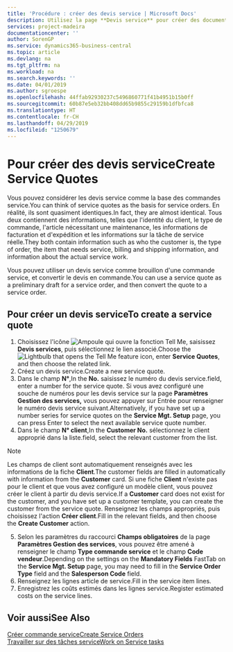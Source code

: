 ```yaml
---
title: 'Procédure : créer des devis service | Microsoft Docs'
description: Utilisez la page **Devis service** pour créer des documents dans lesquels vous saisissez des informations sur un service, tel que réparation et maintenance, pour des articles de service à la demande du client. Vous pouvez utiliser un devis service comme brouillon d'une commande service, et convertir le devis en commande.
services: project-madeira
documentationcenter: ''
author: SorenGP
ms.service: dynamics365-business-central
ms.topic: article
ms.devlang: na
ms.tgt_pltfrm: na
ms.workload: na
ms.search.keywords: ''
ms.date: 04/01/2019
ms.author: sgroespe
ms.openlocfilehash: 44ffab92930237c5496860771f41b4951b15b0ff
ms.sourcegitcommit: 60b87e5eb32bb408dd65b9855c29159b1dfbfca8
ms.translationtype: HT
ms.contentlocale: fr-CH
ms.lasthandoff: 04/29/2019
ms.locfileid: "1250679"
---
```

# <a name="create-service-quotes"></a><span data-ttu-id="5f267-104">Pour créer des devis service</span><span class="sxs-lookup"><span data-stu-id="5f267-104">Create Service Quotes</span></span>
<span data-ttu-id="5f267-105">Vous pouvez considérer les devis service comme la base des commandes service.</span><span class="sxs-lookup"><span data-stu-id="5f267-105">You can think of service quotes as the basis for service orders.</span></span> <span data-ttu-id="5f267-106">En réalité, ils sont quasiment identiques.</span><span class="sxs-lookup"><span data-stu-id="5f267-106">In fact, they are almost identical.</span></span> <span data-ttu-id="5f267-107">Tous deux contiennent des informations, telles que l'identité du client, le type de commande, l'article nécessitant une maintenance, les informations de facturation et d'expédition et les informations sur la tâche de service réelle.</span><span class="sxs-lookup"><span data-stu-id="5f267-107">They both contain information such as who the customer is, the type of order, the item that needs service, billing and shipping information, and information about the actual service work.</span></span>
 
<span data-ttu-id="5f267-108">Vous pouvez utiliser un devis service comme brouillon d'une commande service, et convertir le devis en commande.</span><span class="sxs-lookup"><span data-stu-id="5f267-108">You can use a service quote as a preliminary draft for a service order, and then convert the quote to a service order.</span></span>  
  
## <a name="to-create-a-service-quote"></a><span data-ttu-id="5f267-109">Pour créer un devis service</span><span class="sxs-lookup"><span data-stu-id="5f267-109">To create a service quote</span></span>  
1. <span data-ttu-id="5f267-110">Choisissez l'icône ![Ampoule qui ouvre la fonction Tell Me](media/ui-search/search_small.png "Dites-moi ce que vous voulez faire"), saisissez **Devis services**, puis sélectionnez le lien associé.</span><span class="sxs-lookup"><span data-stu-id="5f267-110">Choose the ![Lightbulb that opens the Tell Me feature](media/ui-search/search_small.png "Tell me what you want to do") icon, enter **Service Quotes**, and then choose the related link.</span></span>  
2. <span data-ttu-id="5f267-111">Créez un devis service.</span><span class="sxs-lookup"><span data-stu-id="5f267-111">Create a new service quote.</span></span>  
3. <span data-ttu-id="5f267-112">Dans le champ **N°**,</span><span class="sxs-lookup"><span data-stu-id="5f267-112">In the **No.**</span></span> <span data-ttu-id="5f267-113">saisissez le numéro du devis service.</span><span class="sxs-lookup"><span data-stu-id="5f267-113">field, enter a number for the service quote.</span></span> <span data-ttu-id="5f267-114">Si vous avez configuré une souche de numéros pour les devis service sur la page **Paramètres Gestion des services,** vous pouvez appuyer sur Entrée pour renseigner le numéro devis service suivant.</span><span class="sxs-lookup"><span data-stu-id="5f267-114">Alternatively, if you have set up a number series for service quotes on the **Service Mgt. Setup** page, you can press Enter to select the next available service quote number.</span></span>  
4. <span data-ttu-id="5f267-115">Dans le champ **N° client**,</span><span class="sxs-lookup"><span data-stu-id="5f267-115">In the **Customer No.**</span></span>  <span data-ttu-id="5f267-116">sélectionnez le client approprié dans la liste.</span><span class="sxs-lookup"><span data-stu-id="5f267-116">field, select the relevant customer from the list.</span></span>  

  > [!Note]  
  >  <span data-ttu-id="5f267-117">Les champs de client sont automatiquement renseignés avec les informations de la fiche **Client**.</span><span class="sxs-lookup"><span data-stu-id="5f267-117">The customer fields are filled in automatically with information from the **Customer** card.</span></span> <span data-ttu-id="5f267-118">Si une fiche **Client** n'existe pas pour le client et que vous avez configuré un modèle client, vous pouvez créer le client à partir du devis service.</span><span class="sxs-lookup"><span data-stu-id="5f267-118">If a **Customer** card does not exist for the customer, and you have set up a customer template, you can create the customer from the service quote.</span></span> <span data-ttu-id="5f267-119">Renseignez les champs appropriés, puis choisissez l'action **Créer client**.</span><span class="sxs-lookup"><span data-stu-id="5f267-119">Fill in the relevant fields, and then choose the **Create Customer** action.</span></span>  
  
5. <span data-ttu-id="5f267-120">Selon les paramètres du raccourci **Champs obligatoires** de la page **Paramètres Gestion des services**, vous pouvez être amené à renseigner le champ **Type commande service** et le champ **Code vendeur**.</span><span class="sxs-lookup"><span data-stu-id="5f267-120">Depending on the settings on the **Mandatory Fields** FastTab on the **Service Mgt. Setup** page, you may need to fill in the **Service Order Type** field and the **Salesperson Code** field.</span></span>  
6. <span data-ttu-id="5f267-121">Renseignez les lignes article de service.</span><span class="sxs-lookup"><span data-stu-id="5f267-121">Fill in the service item lines.</span></span>  
7. <span data-ttu-id="5f267-122">Enregistrez les coûts estimés dans les lignes service.</span><span class="sxs-lookup"><span data-stu-id="5f267-122">Register estimated costs on the service lines.</span></span>  
  
## <a name="see-also"></a><span data-ttu-id="5f267-123">Voir aussi</span><span class="sxs-lookup"><span data-stu-id="5f267-123">See Also</span></span>  
[<span data-ttu-id="5f267-124">Créer commande service</span><span class="sxs-lookup"><span data-stu-id="5f267-124">Create Service Orders</span></span>](service-how-to-create-service-orders.md)  
[<span data-ttu-id="5f267-125">Travailler sur des tâches service</span><span class="sxs-lookup"><span data-stu-id="5f267-125">Work on Service tasks</span></span>](service-how-to-work-on-service-tasks.md)  

 